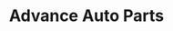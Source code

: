 ---
title: "Advance Auto Parts"
url: /kingston/advance-auto-parts-albany-avenue/
shop: Autoteile
---